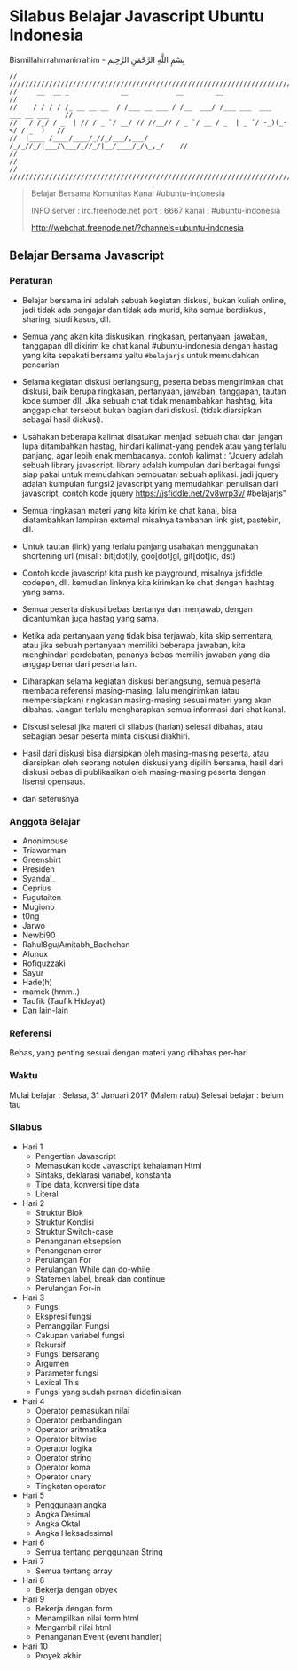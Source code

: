 # Silabus Belajar Javascript Ubuntu Indonesia

Bismillahirrahmanirrahim - بِسْمِ اللَّهِ الرَّحْمَنِ الرَّحِيم

```
// /////////////////////////////////////////////////////////////////////////////////
//     __  __ _             __            __        __                            //
//    / / / / /_ __ __ __  / /___ __ ___ / /__  ___/ /___ ___  ___  ___ __ ___    //
//   / /_/ / _  | // / _ `/ __/ // //__// / _ `/ __ / _  | _ `/ -_)(_-</ /'_  )   //
//  |____ /____/____/_//_/___/,___/    /_/_//_/|___/\___/_//_/|__/____/_/\_,_/    //
//                                                                                // 
// /////////////////////////////////////////////////////////////////////////////////
```
>Belajar Bersama Komunitas Kanal #ubuntu-indonesia
>
>INFO
>server : irc.freenode.net
>port   : 6667
>kanal  : #ubuntu-indonesia
>
>http://webchat.freenode.net/?channels=ubuntu-indonesia

## Belajar Bersama Javascript

### Peraturan

* Belajar bersama ini adalah sebuah kegiatan diskusi, bukan kuliah online, jadi tidak ada pengajar dan tidak ada murid, kita semua berdiskusi, sharing, studi kasus, dll.

* Semua yang akan kita diskusikan, ringkasan, pertanyaan, jawaban, tanggapan dll dikirim ke chat kanal #ubuntu-indonesia dengan hastag yang kita sepakati bersama yaitu `#belajarjs` untuk memudahkan pencarian

* Selama kegiatan diskusi berlangsung, peserta bebas mengirimkan chat diskusi, baik berupa ringkasan, pertanyaan, jawaban, tanggapan, tautan kode sumber dll. Jika sebuah chat tidak menambahkan hashtag, kita anggap chat tersebut bukan bagian dari diskusi. (tidak diarsipkan sebagai hasil diskusi).

* Usahakan beberapa kalimat disatukan menjadi sebuah chat dan jangan lupa ditambahkan hastag, hindari kalimat-yang pendek atau yang terlalu panjang, agar lebih enak membacanya. contoh kalimat : "Jquery adalah sebuah library javascript. library adalah kumpulan dari berbagai fungsi siap pakai untuk memudahkan pembuatan sebuah  aplikasi. jadi jquery adalah kumpulan fungsi2 javascript yang memudahkan penulisan dari javascript, contoh kode jquery https://jsfiddle.net/2v8wrp3v/ #belajarjs"

* Semua ringkasan materi yang kita kirim ke chat kanal, bisa diatambahkan lampiran external misalnya tambahan link gist, pastebin, dll.

* Untuk tautan (link) yang terlalu panjang usahakan menggunakan shortening url (misal : bit[dot]ly, goo[dot]gl, git[dot]io, dst)

* Contoh kode javascript kita push ke playground, misalnya jsfiddle, codepen, dll. kemudian linknya kita kirimkan ke chat dengan hashtag yang sama.

* Semua peserta diskusi bebas bertanya dan menjawab, dengan dicantumkan juga hastag yang sama.

* Ketika ada pertanyaan yang tidak bisa terjawab, kita skip sementara, atau jika sebuah pertanyaan memiliki beberapa jawaban, kita menghindari perdebatan, penanya bebas memilih jawaban yang dia anggap benar dari peserta lain.

* Diharapkan selama kegiatan diskusi berlangsung, semua peserta membaca referensi masing-masing, lalu mengirimkan (atau mempersiapkan) ringkasan masing-masing sesuai materi yang akan dibahas. Jangan terlalu mengharapkan semua informasi dari chat kanal.

* Diskusi selesai jika materi di silabus (harian) selesai dibahas, atau sebagian besar peserta minta diskusi diakhiri.

* Hasil dari diskusi bisa diarsipkan oleh masing-masing peserta, atau diarsipkan oleh seorang notulen diskusi yang dipilih bersama, hasil dari diskusi bebas di publikasikan oleh masing-masing peserta dengan lisensi opensaus.

* dan seterusnya

### Anggota Belajar

* Anonimouse
* Triawarman
* Greenshirt
* Presiden
* Syandal_
* Ceprius
* Fugutaiten
* Mugiono
* t0ng
* Jarwo
* Newbi90
* Rahul8gu/Amitabh_Bachchan
* Alunux
* Rofiquzzaki
* Sayur
* Hade(h)
* mamek (hmm..)
* Taufik (Taufik Hidayat)
* Dan lain-lain

### Referensi 

Bebas, yang penting sesuai dengan materi yang dibahas per-hari

### Waktu

Mulai belajar : Selasa, 31 Januari 2017 (Malem rabu)
Selesai belajar : belum tau

### Silabus

* Hari 1
	* Pengertian Javascript
	* Memasukan kode Javascript kehalaman Html
	* Sintaks, deklarasi variabel, konstanta
	* Tipe data, konversi tipe data
	* Literal
* Hari 2
	* Struktur Blok
	* Struktur Kondisi
	* Struktur Switch-case
	* Penanganan eksepsion
	* Penanganan error
	* Perulangan For
	* Perulangan While dan do-while
	* Statemen label, break dan continue
	* Perulangan For-in
* Hari 3
	* Fungsi
	* Ekspresi fungsi
	* Pemanggilan Fungsi
	* Cakupan variabel fungsi
	* Rekursif
	* Fungsi bersarang
	* Argumen
	* Parameter fungsi
	* Lexical This
	* Fungsi yang sudah pernah didefinisikan
* Hari 4
	* Operator pemasukan nilai
	* Operator perbandingan
	* Operator aritmatika
	* Operator bitwise
	* Operator logika
	* Operator string
	* Operator koma
	* Operator unary
	* Tingkatan operator
* Hari 5 
	* Penggunaan angka
	* Angka Desimal
	* Angka Oktal
	* Angka Heksadesimal
* Hari 6
	* Semua tentang penggunaan String
* Hari 7
	* Semua tentang array
* Hari 8 
	* Bekerja dengan obyek
* Hari 9 
	* Bekerja dengan form
	* Menampilkan nilai form html
	* Mengambil nilai html
	* Penanganan Event (event handler)
* Hari 10
	* Proyek akhir
